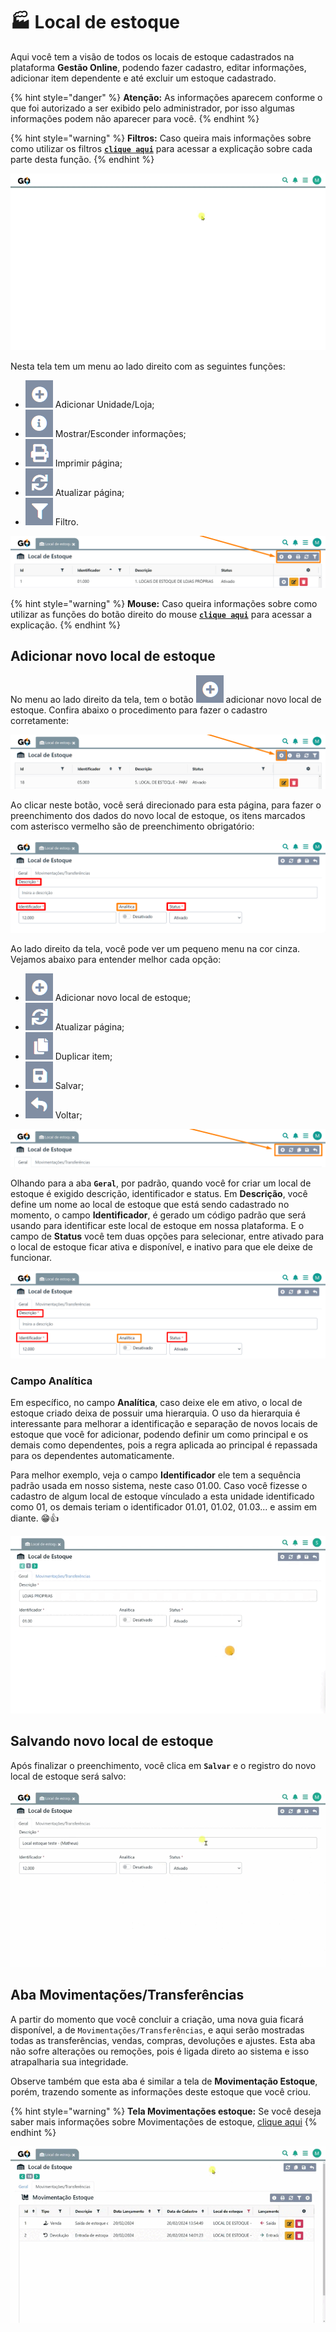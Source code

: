 # 🏭 Local de estoque

Aqui você tem a visão de todos os locais de estoque cadastrados na plataforma **Gestão Online**, podendo fazer cadastro, editar informações, adicionar item dependente e até excluir um estoque cadastrado.

{% hint style="danger" %}
**Atenção:** As informações aparecem conforme o que foi autorizado a ser exibido pelo administrador, por isso algumas informações podem não aparecer para você.
{% endhint %}

{% hint style="warning" %}
**Filtros:** Caso queira mais informações sobre como utilizar os filtros [**`clique aqui`**](/erp-v2/primeiro_acesso/filtros.md) para acessar a explicação sobre cada parte desta função.
{% endhint %}

![](/erp-v2/assets/funcionalidades/estoque/aba_estoque.gif)

Nesta tela tem um menu ao lado direito com as seguintes funções:

- <img src="/erp-v2/assets/icon_add.png" alt="" data-size="line"> Adicionar Unidade/Loja;
- <img src="/erp-v2/assets/icon_exibir.png" alt="" data-size="line"> Mostrar/Esconder informações;
- <img src="/erp-v2/assets/icon_imprimir.png" alt="" data-size="line"> Imprimir página;
- <img src="/erp-v2/assets/icon_atualizar.png" alt="" data-size="line"> Atualizar página;
- <img src="/erp-v2/assets/icon_filtro.png" alt="" data-size="line"> Filtro.

![](/erp-v2/assets/funcionalidades/estoque/aba_estoque_menu.png)

{% hint style="warning" %}
**Mouse:** Caso queira informações sobre como utilizar as funções do botão direito do mouse [**`clique aqui`**](/erp-v2/primeiro_acesso/atalhos_internos#menu-botao-direito-do-mouse) para acessar a explicação.
{% endhint %}

## Adicionar novo local de estoque

No menu ao lado direito da tela, tem o botão <img src="/erp-v2/assets/icon_add.png" alt="" data-size="line"> adicionar novo local de estoque. Confira abaixo o procedimento para fazer o cadastro corretamente:

![](/erp-v2/assets/funcionalidades/estoque/aba_estoque_add.png)

Ao clicar neste botão, você será direcionado para esta página, para fazer o preenchimento dos dados do novo local de estoque, os itens marcados com asterisco vermelho são de preenchimento obrigatório:

![](/erp-v2/assets/funcionalidades/estoque/aba_estoque_add_inicio.png)

Ao lado direito da tela, você pode ver um pequeno menu na cor cinza. Vejamos abaixo para entender melhor cada opção:

- <img src="/erp-v2/assets/icon_add.png" alt="" data-size="line"> Adicionar novo local de estoque;
- <img src="/erp-v2/assets/icon_atualizar.png" alt="" data-size="line"> Atualizar página;
- <img src="/erp-v2/assets/icon_duplicar.png" alt="" data-size="line"> Duplicar item;
- <img src="/erp-v2/assets/icon_salvar.png" alt="" data-size="line"> Salvar;
- <img src="/erp-v2/assets/icon_voltar.png" alt="" data-size="line"> Voltar;

![](/erp-v2/assets/funcionalidades/estoque/aba_estoque_add_menu.png)

Olhando para a aba **`Geral`**, por padrão, quando você for criar um local de estoque é exigido descrição, identificador e status. Em **Descrição**, você define um nome ao local de estoque que está sendo cadastrado no momento, o campo **Identificador**, é gerado um código padrão que será usando para identificar este local de estoque em nossa plataforma. E o campo de **Status** você tem duas opções para selecionar, entre ativado para o local de estoque ficar ativa e disponível, e inativo para que ele deixe de funcionar.

![](/erp-v2/assets/funcionalidades/estoque/aba_estoque_add_unidade_itens.png)

### Campo Analítica

Em específico, no campo **Analítica**, caso deixe ele em ativo, o local de estoque criado deixa de possuir uma hierarquia. O uso da hierarquia é interessante para melhorar a identificação e separação de novos locais de estoque que você for adicionar, podendo definir um como principal e os demais como dependentes, pois a regra aplicada ao principal é repassada para os dependentes automaticamente.

Para melhor exemplo, veja o campo **Identificador** ele tem a sequência padrão usada em nosso sistema, neste caso 01.00. Caso você fizesse o cadastro de algum local de estoque vínculado a esta unidade identificado como 01, os demais teriam o identificador 01.01, 01.02, 01.03... e assim em diante. 😁👍

![](/erp-v2/assets/funcionalidades/estoque/aba_estoque_add_btn_analitica.gif)

## Salvando novo local de estoque

Após finalizar o preenchimento, você clica em **`Salvar`** e o registro do novo local de estoque será salvo:

![](/erp-v2/assets/funcionalidades/estoque/aba_estoque_add_unidade_salvar.gif)

## Aba Movimentações/Transferências

A partir do momento que você concluir a criação, uma nova guia ficará disponível, a de `Movimentações/Transferências`, e aqui serão mostradas todas as transferências, vendas,  compras, devoluções e ajustes. Esta aba não sofre alterações ou remoções, pois é ligada direto ao sistema e isso atrapalharia sua integridade. 

Observe também que esta aba é similar a tela de **Movimentação Estoque**, porém, trazendo somente as informações deste estoque que você criou.

{% hint style="warning" %}
**Tela Movimentações estoque:** Se você deseja saber mais informações sobre Movimentações de estoque, [clique aqui](/erp-v2/funcionalidades/produtos_servicos/movimentacao_estoque.md)
{% endhint %}

![](/erp-v2/assets/funcionalidades/estoque/aba_estoque_add_unidade_guia_movimentacao.gif)